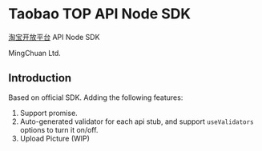 # Taobao TOP API Node SDK

[淘宝开放平台](http://open.taobao.com/doc2/api_list.htm) API Node SDK

MingChuan Ltd.

## Introduction

Based on official SDK. Adding the following features:

1. Support promise.
1. Auto-generated validator for each api stub, and support `useValidators` options to turn it on/off.
1. Upload Picture (WIP)
